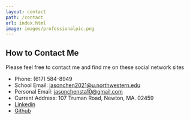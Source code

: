 ```yaml
---
layout: contact
path: /contact
url: index.html
image: images/professionalpic.png
---
```


## How to Contact Me

Please feel free to contact me and find me on these social network sites

* Phone: (617) 584-8949
* School Email: jasonchen2021@u.northwestern.edu
* Personal Email: jasonchensta10@gmail.com
* Current Address: 107 Truman Road, Newton, MA. 02459
* <a href="https://linkedin.cin/in/jasonchen1998">Linkedin</a>
* <a href="https://github.com/chen2156">Github</a>
